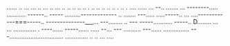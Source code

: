 ...... .. ... ... .. ... .. ... .. .. .. .. .. . .. .. .. .. .. . .. . .... 
..... ...
--.. .......
... --------.....
........... ------.. -----
.........-------------
.. ....... 
---..... .....-----.. 
... ....------------===-----.. 
--------------___... ---........ .. ---
-----........... -----.. D........ 
... ... ............. . ----...... -----...... ..... --... ---
.......... ---...... 
............... 
---............................... 
............. 
.. 
.. 
... ....
